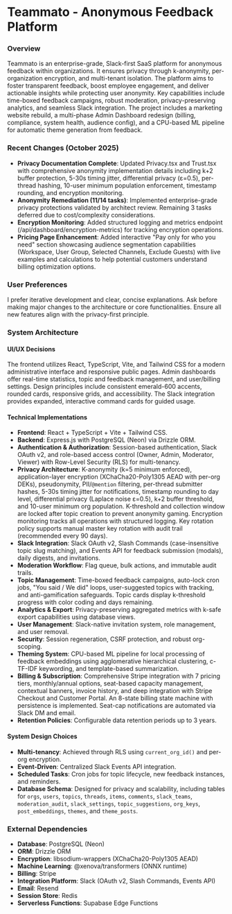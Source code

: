 # Teammato - Anonymous Feedback Platform

### Overview
Teammato is an enterprise-grade, Slack-first SaaS platform for anonymous feedback within organizations. It ensures privacy through k-anonymity, per-organization encryption, and multi-tenant isolation. The platform aims to foster transparent feedback, boost employee engagement, and deliver actionable insights while protecting user anonymity. Key capabilities include time-boxed feedback campaigns, robust moderation, privacy-preserving analytics, and seamless Slack integration. The project includes a marketing website rebuild, a multi-phase Admin Dashboard redesign (billing, compliance, system health, audience config), and a CPU-based ML pipeline for automatic theme generation from feedback.

### Recent Changes (October 2025)
- **Privacy Documentation Complete**: Updated Privacy.tsx and Trust.tsx with comprehensive anonymity implementation details including k+2 buffer protection, 5-30s timing jitter, differential privacy (ε=0.5), per-thread hashing, 10-user minimum population enforcement, timestamp rounding, and encryption monitoring.
- **Anonymity Remediation (11/14 tasks)**: Implemented enterprise-grade privacy protections validated by architect review. Remaining 3 tasks deferred due to cost/complexity considerations.
- **Encryption Monitoring**: Added structured logging and metrics endpoint (/api/dashboard/encryption-metrics) for tracking encryption operations.
- **Pricing Page Enhancement**: Added interactive "Pay only for who you need" section showcasing audience segmentation capabilities (Workspace, User Group, Selected Channels, Exclude Guests) with live examples and calculations to help potential customers understand billing optimization options.

### User Preferences
I prefer iterative development and clear, concise explanations. Ask before making major changes to the architecture or core functionalities. Ensure all new features align with the privacy-first principle.

### System Architecture

#### UI/UX Decisions
The frontend utilizes React, TypeScript, Vite, and Tailwind CSS for a modern administrative interface and responsive public pages. Admin dashboards offer real-time statistics, topic and feedback management, and user/billing settings. Design principles include consistent emerald-600 accents, rounded cards, responsive grids, and accessibility. The Slack integration provides expanded, interactive command cards for guided usage.

#### Technical Implementations
- **Frontend**: React + TypeScript + Vite + Tailwind CSS.
- **Backend**: Express.js with PostgreSQL (Neon) via Drizzle ORM.
- **Authentication & Authorization**: Session-based authentication, Slack OAuth v2, and role-based access control (Owner, Admin, Moderator, Viewer) with Row-Level Security (RLS) for multi-tenancy.
- **Privacy Architecture**: K-anonymity (k=5 minimum enforced), application-layer encryption (XChaCha20-Poly1305 AEAD with per-org DEKs), pseudonymity, PII/`@mention` filtering, per-thread submitter hashes, 5-30s timing jitter for notifications, timestamp rounding to day level, differential privacy (Laplace noise ε=0.5), k+2 buffer threshold, and 10-user minimum org population. K-threshold and collection window are locked after topic creation to prevent anonymity gaming. Encryption monitoring tracks all operations with structured logging. Key rotation policy supports manual master key rotation with audit trail (recommended every 90 days).
- **Slack Integration**: Slack OAuth v2, Slash Commands (case-insensitive topic slug matching), and Events API for feedback submission (modals), daily digests, and invitations.
- **Moderation Workflow**: Flag queue, bulk actions, and immutable audit trails.
- **Topic Management**: Time-boxed feedback campaigns, auto-lock cron jobs, "You said / We did" loops, user-suggested topics with tracking, and anti-gamification safeguards. Topic cards display k-threshold progress with color coding and days remaining.
- **Analytics & Export**: Privacy-preserving aggregated metrics with k-safe export capabilities using database views.
- **User Management**: Slack-native invitation system, role management, and user removal.
- **Security**: Session regeneration, CSRF protection, and robust org-scoping.
- **Theming System**: CPU-based ML pipeline for local processing of feedback embeddings using agglomerative hierarchical clustering, c-TF-IDF keywording, and template-based summarization.
- **Billing & Subscription**: Comprehensive Stripe integration with 7 pricing tiers, monthly/annual options, seat-based capacity management, contextual banners, invoice history, and deep integration with Stripe Checkout and Customer Portal. An 8-state billing state machine with persistence is implemented. Seat-cap notifications are automated via Slack DM and email.
- **Retention Policies**: Configurable data retention periods up to 3 years.

#### System Design Choices
- **Multi-tenancy**: Achieved through RLS using `current_org_id()` and per-org encryption.
- **Event-Driven**: Centralized Slack Events API integration.
- **Scheduled Tasks**: Cron jobs for topic lifecycle, new feedback instances, and reminders.
- **Database Schema**: Designed for privacy and scalability, including tables for `orgs`, `users`, `topics`, `threads`, `items`, `comments`, `slack_teams`, `moderation_audit`, `slack_settings`, `topic_suggestions`, `org_keys`, `post_embeddings`, `themes`, and `theme_posts`.

### External Dependencies

- **Database**: PostgreSQL (Neon)
- **ORM**: Drizzle ORM
- **Encryption**: libsodium-wrappers (XChaCha20-Poly1305 AEAD)
- **Machine Learning**: @xenova/transformers (ONNX runtime)
- **Billing**: Stripe
- **Integration Platform**: Slack (OAuth v2, Slash Commands, Events API)
- **Email**: Resend
- **Session Store**: Redis
- **Serverless Functions**: Supabase Edge Functions